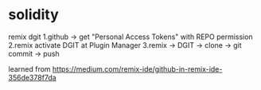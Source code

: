 # solidity

remix dgit 
1.github -> get "Personal Access Tokens" with REPO permission
2.remix  activate DGIT at Plugin Manager 
3.remix -> DGIT -> clone  ->  git commit -> push 

learned from https://medium.com/remix-ide/github-in-remix-ide-356de378f7da  
